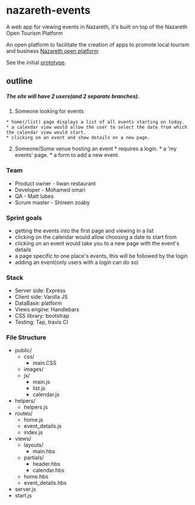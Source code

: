 # nazareth-events
A web app for viewing events in Nazareth,
 it's built on top of the Nazareth Open Tourism Platform

An open platform to facilitate the creation of apps to promote local tourism and business [Nazareth open platform](https://nazareth-open-tourism-platform.herokuapp.com/events)

See the initial [prototype](http://nav-events.herokuapp.com/home).

## outline
 ##### The site will have 2 users(and 2 separate branches).
  1. Someone looking for events

    * home(/list) page displays a list of all events starting on today.
    * a calendar view would allow the user to select the date from which the calendar view would start.
    * clicking on an event and show details on a new page.

  2. Someone/Some venue hosting an event
    * requires a login.
    * a 'my events' page.
    * a form to add a new event.

### Team
  * Product owner - liwan restaurant
  * Developer - Mohamed omari
  * QA - Matt lubes
  * Scrum master - Shireen zoaby

### Sprint goals
  * getting the events into the first page and viewing in a list  
  * clicking on the calendar would allow choosing a date to start from
  * clicking on an event would take you to a new page with the event's details
  * a page specific to one place's events, this will be followed by the login
  * adding an event(only users with a login can do so)

### Stack
  * Server side: Express
  * Client side: Vanilla JS
  * DataBase: platform
  * Views engine: Handlebars
  * CSS library: bootstrap
  * Testing: Tap, travis CI

### File Structure
* public/
  * css/
    * main.CSS
  * images/  
  * js/
    * main.js
    * list.js
    * calendar.js
* helpers/
    * helpers.js
* routes/
  * home.js
  * event_details.js
  * index.js
* views/
  * layouts/
    * main.hbs
  * partials/
    * header.hbs
    * calendar.hbs
  * home.hbs
  * event_details.hbs  
* server.js
* start.js  
